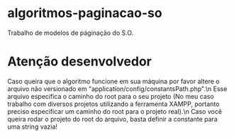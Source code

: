 # algoritmos-paginacao-so
Trabalho de modelos de páginação do S.O.

# Atenção desenvolvedor
Caso queira que o algoritmo funcione em sua máquina por favor altere o arquivo não versionado em "application/config/constantsPath.php".\n
Esse arquivo especifica o caminho do root para o seu projeto (No meu caso trabalho com diversos projetos utilizando a ferramenta XAMPP, portanto preciso especificar um caminho do root para o projeto real).\n
Caso você queira rodar o projeto do root do arquivo, basta definir a constante para uma string vazia!

